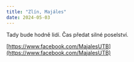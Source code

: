 ```yaml
---
title: "Zlín, Majáles"
date: 2024-05-03
---
```


Tady bude hodně lidí. Čas předat silné poselství.

[https://www.facebook.com/MajalesUTB](https://www.facebook.com/MajalesUTB)
